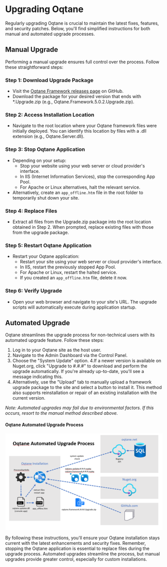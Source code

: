 # Upgrading Oqtane

Regularly upgrading Oqtane is crucial to maintain the latest fixes, features, and security patches. Below, you'll find simplified instructions for both manual and automated upgrade processes.

## Manual Upgrade

Performing a manual upgrade ensures full control over the process. Follow these straightforward steps:

### Step 1: Download Upgrade Package

- Visit the [Oqtane Framework releases page](https://github.com/oqtane/oqtane.framework/releases) on GitHub.
- Download the package for your desired version that ends with *.Upgrade.zip (e.g., Oqtane.Framework.5.0.2.Upgrade.zip).

### Step 2: Access Installation Location

- Navigate to the root location where your Oqtane framework files were initially deployed. You can identify this location by files with a .dll extension (e.g., Oqtane.Server.dll).

### Step 3: Stop Oqtane Application

- Depending on your setup:
  - Stop your website using your web server or cloud provider's interface.
  - In IIS (Internet Information Services), stop the corresponding App Pool.
  - For Apache or Linux alternatives, halt the relevant service.
- Alternatively, create an `app_offline.htm` file in the root folder to temporarily shut down your site.

### Step 4:  Replace Files

- Extract all files from the Upgrade.zip package into the root location obtained in Step 2. When prompted, replace existing files with those from the upgrade package.

### Step 5: Restart Oqtane Application

- Restart your Oqtane application:
  - Restart your site using your web server or cloud provider's interface.
  - In IIS, restart the previously stopped App Pool.
  - For Apache or Linux, restart the halted service.
  - If you created an `app_offline.htm` file, delete it now. 

### Step 6: Verify Upgrade

- Open your web browser and navigate to your site's URL. The upgrade scripts will automatically execute during application startup.

## Automated Upgrade

Oqtane streamlines the upgrade process for non-technical users with its automated upgrade feature. Follow these steps:

1. Log in to your Oqtane site as the host user.
2. Navigate to the Admin Dashboard via the Control Panel.
3. Choose the "System Update" option.
4.If a newer version is available on Nuget.org, click "Upgrade to #.#.#" to download and perform the upgrade automatically. If you're already up-to-date, you'll see a message indicating this.
5. Alternatively, use the "Upload" tab to manually upload a framework upgrade package to the site and select a button to install it. This method also supports reinstallation or repair of an existing installation with the current version.

_Note: Automated upgrades may fail due to environmental factors. If this occurs, resort to the manual method described above._

#### Oqtane Automated Upgrade Process
![Oqtane Automated Upgrade Process](assets/oqtane-automated-upgrade-process.png)

By following these instructions, you'll ensure your Oqtane installation stays current with the latest enhancements and security fixes. Remember, stopping the Oqtane application is essential to replace files during the upgrade process. Automated upgrades streamline the process, but manual upgrades provide greater control, especially for custom installations.

